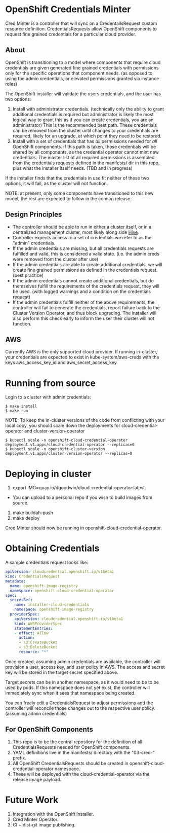 # OpenShift Credentials Minter

Cred Minter is a controller that will sync on a CredentailsRequest custom
resource definition. CredentialsRequests allow OpenShift components to
request fine grained credentials for a particular cloud provider.

## About

OpenShift is transitioning to a model where components that require cloud credentials are given generated fine grained credentials with permissions only for the specific operations that component needs. (as opposed to using the admin credentials, or elevated permissions granted via instance roles)

The OpenShift installer will validate the users credentials, and the user has two options:

 1. Install with administrator credentials. (technically only the ability to grant additional credentials is required but administrator is likely the most logical way to grant this as if you can create credentials, you are an administrator) This is the recommended best path. These credentials can be removed from the cluster until changes to your credentials are required, likely for an upgrade, at which point they need to be restored.
 1. Install with a set of credentials that has *all* permissions needed for *all* OpenShift components. If this path is taken, those credentials will be shared by all components, as the credential operator cannot mint new credentials. The master list of all required permissions is assembled from the credentials requests defined in the manifests/ dir in this repo, plus what the installer itself needs. (TBD and in progress)

If the installer finds that the credentials in use fit neither of these two options, it will fail, as the cluster will not function.

NOTE: at present, only some components have transitioned to this new model, the rest are expected to follow in the coming release.

## Design Principles

  * The controller should be able to run in either a cluster itself, or in a centralized management cluster, most likely along side [Hive](https://github.com/openshift/hive).
  * Controller expects access to a set of credentials we refer to as the "admin" credentials.
  * If the admin credentials are missing, but all credentials requests are fulfilled and valid, this is considered a valid state. (i.e. the admin creds were removed from the cluster after use)
  * If the admin credentials are able to create additional credentials, we will create fine grained permissions as defined in the credentials request. (best practice)
  * If the admin credentials cannot create additional credentials, but do themselves fulfill the requirements of the credentials request, they will be used. (with logged warnings and a condition on the credentials request)
  * If the admin credentials fulfill neither of the above requirements, the controller will fail to generate the credentials, report failure back to the Cluster Version Operator, and thus block upgrading. The installer will also perform this check early to inform the user their cluster will not function.

## AWS

Currently AWS is the only supported cloud provider. If running in-cluster, your credentials are expected to exist in kube-system/aws-creds with the keys aws_access_key_id and aws_secret_access_key.

# Running from source

Login to a cluster with admin credentials:

```
$ make install
$ make run
```

NOTE: To keep the in-cluster versions of the code from conflicting with your local copy, you should scale down the deployments for cloud-credential-operator and cluster-version-operator

```
$ kubectl scale -n openshift-cloud-credential-operator deployment.v1.apps/cloud-credential-operator --replicas=0
$ kubectl scale -n openshift-cluster-version deployment.v1.apps/cluster-version-operator --replicas=0
```

# Deploying in cluster

 1. export IMG=quay.io/dgoodwin/cloud-credential-operator:latest
   * You can upload to a personal repo if you wish to build images from source.
 1. make buildah-push
 1. make deploy

Cred Minter should now be running in openshift-cloud-credential-operator.

# Obtaining Credentials

A sample credentials request looks like:

```yaml
apiVersion: cloudcredential.openshift.io/v1beta1
kind: CredentialsRequest
metadata:
  name: openshift-image-registry
  namespace: openshift-cloud-credential-operator
spec:
  secretRef:
    name: installer-cloud-credentials
    namespace: openshift-image-registry
  providerSpec:
    apiVersion: cloudcredential.openshift.io/v1beta1
    kind: AWSProviderSpec
    statementEntries:
    - effect: Allow
      action:
      - s3:CreateBucket
      - s3:DeleteBucket
      resource: "*"
```

Once created, assuming admin credentials are available, the controller will provision a user, access key, and user policy in AWS. The access and secret key will be stored in the target secret specified above.

Target secrets can be in another namespace, as it would need to be to be used by pods. If this namespace does not yet exist, the controller will immediately sync when it sees that namespace being created.

You can freely edit a CredentialsRequest to adjust permissions and the controller will reconcile those changes out to the respective user policy. (assuming admin credentials)

## For OpenShift Components

 1. This repo is to be the central repository for the definition of all CredentialsRequests needed for OpenShift components.
 1. YAML definitions live in the  manifests/ directory with the "03-cred-" prefix.
 1. All OpenShift CredentialsRequests should be created in openshift-cloud-credential-operator namespace.
 1. These will be deployed with the cloud-credential-operator via the release image payload.

# Future Work

  1. Integration with the OpenShift Installer.
  1. Cred Minter Operator.
  1. CI + dist-git image publishing.
